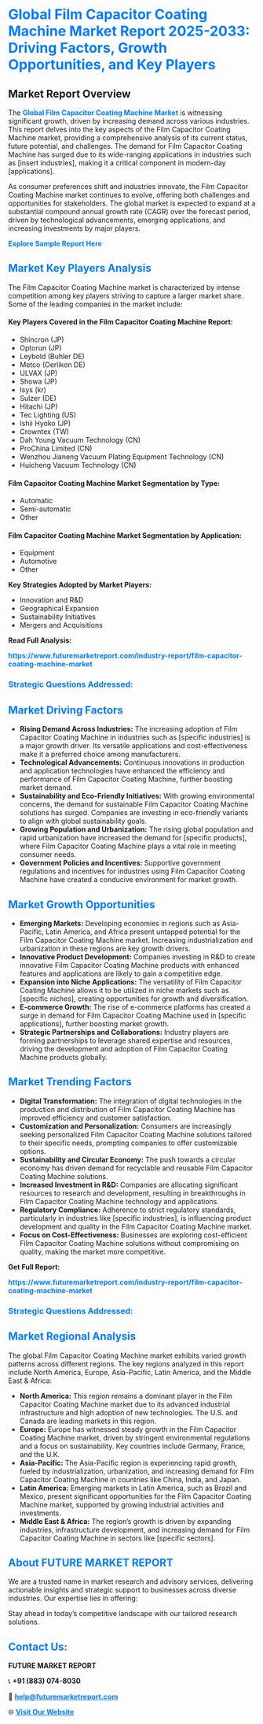 <h1 style="color: #007BFF;">Global Film Capacitor Coating Machine Market Report 2025-2033: Driving Factors, Growth Opportunities, and Key Players</h1>

<section id="overview">
<h2>Market Report Overview</h2>
<p>The <a href="https://www.futuremarketreport.com/industry-report/film-capacitor-coating-machine-market" style="color: #007BFF; text-decoration: none;"><strong>Global Film Capacitor Coating Machine Market</strong></a> is witnessing significant growth, driven by increasing demand across various industries. This report delves into the key aspects of the Film Capacitor Coating Machine market, providing a comprehensive analysis of its current status, future potential, and challenges. The demand for Film Capacitor Coating Machine has surged due to its wide-ranging applications in industries such as [insert industries], making it a critical component in modern-day [applications].</p>
<p>As consumer preferences shift and industries innovate, the Film Capacitor Coating Machine market continues to evolve, offering both challenges and opportunities for stakeholders. The global market is expected to expand at a substantial compound annual growth rate (CAGR) over the forecast period, driven by technological advancements, emerging applications, and increasing investments by major players.</p>
</section>

<section id="overview">
<p><a href="https://www.futuremarketreport.com/request-sample/reportId=86302" style="color: #007BFF; text-decoration: none;"><strong>Explore Sample Report Here</strong></a></p>
</section>

<section id="key-players">
<h2 style="color: #007BFF;">Market Key Players Analysis</h2>
<p>The Film Capacitor Coating Machine market is characterized by intense competition among key players striving to capture a larger market share. Some of the leading companies in the market include:</p>
<h4>Key Players Covered in the Film Capacitor Coating Machine Report:</h4>
<ul><li>Shincron (JP)</li><li>Optorun (JP)</li><li>Leybold (Buhler DE)</li><li>Metco (Oerlikon DE)</li><li>ULVAX (JP)</li><li>Showa (JP)</li><li>Isys (kr)</li><li>Sulzer (DE)</li><li>Hitachi (JP)</li><li>Tec Lighting (US)</li><li>Ishii Hyoko (JP)</li><li>Crowntex (TW)</li><li>Dah Young Vacuum Technology (CN)</li><li>ProChina Limited (CN)</li><li>Wenzhou Jianeng Vacuum Plating Equipment Technology (CN)</li><li>Huicheng Vacuum Technology (CN)</li></ul>
<h4>Film Capacitor Coating Machine Market Segmentation by Type:</h4>
<ul><li>Automatic</li><li>Semi-automatic</li><li>Other</li></ul>

<h4>Film Capacitor Coating Machine Market Segmentation by Application:</h4>
<ul><li>Equipment</li><li>Automotive</li><li>Other</li></ul>
<p><strong>Key Strategies Adopted by Market Players:</strong></p>
<ul>
<li>Innovation and R&D</li>
<li>Geographical Expansion</li>
<li>Sustainability Initiatives</li>
<li>Mergers and Acquisitions</li>
</ul>
</section>

<section>
<p><strong>Read Full Analysis: </strong></p><a href="https://www.futuremarketreport.com/industry-report/film-capacitor-coating-machine-market" style="color: #007BFF; text-decoration: none;"><strong>https://www.futuremarketreport.com/industry-report/film-capacitor-coating-machine-market</strong></a>
<h3 style="color: #007BFF;">Strategic Questions Addressed:</h3>
</section>

<section id="driving-factors">
<h2 style="color: #007BFF;">Market Driving Factors</h2>
<ul>
<li><strong>Rising Demand Across Industries:</strong> The increasing adoption of Film Capacitor Coating Machine in industries such as [specific industries] is a major growth driver. Its versatile applications and cost-effectiveness make it a preferred choice among manufacturers.</li>
<li><strong>Technological Advancements:</strong> Continuous innovations in production and application technologies have enhanced the efficiency and performance of Film Capacitor Coating Machine, further boosting market demand.</li>
<li><strong>Sustainability and Eco-Friendly Initiatives:</strong> With growing environmental concerns, the demand for sustainable Film Capacitor Coating Machine solutions has surged. Companies are investing in eco-friendly variants to align with global sustainability goals.</li>
<li><strong>Growing Population and Urbanization:</strong> The rising global population and rapid urbanization have increased the demand for [specific products], where Film Capacitor Coating Machine plays a vital role in meeting consumer needs.</li>
<li><strong>Government Policies and Incentives:</strong> Supportive government regulations and incentives for industries using Film Capacitor Coating Machine have created a conducive environment for market growth.</li>
</ul>
</section>

<section id="growth-opportunities">
<h2 style="color: #007BFF;">Market Growth Opportunities</h2>
<ul>
<li><strong>Emerging Markets:</strong> Developing economies in regions such as Asia-Pacific, Latin America, and Africa present untapped potential for the Film Capacitor Coating Machine market. Increasing industrialization and urbanization in these regions are key growth drivers.</li>
<li><strong>Innovative Product Development:</strong> Companies investing in R&D to create innovative Film Capacitor Coating Machine products with enhanced features and applications are likely to gain a competitive edge.</li>
<li><strong>Expansion into Niche Applications:</strong> The versatility of Film Capacitor Coating Machine allows it to be utilized in niche markets such as [specific niches], creating opportunities for growth and diversification.</li>
<li><strong>E-commerce Growth:</strong> The rise of e-commerce platforms has created a surge in demand for Film Capacitor Coating Machine used in [specific applications], further boosting market growth.</li>
<li><strong>Strategic Partnerships and Collaborations:</strong> Industry players are forming partnerships to leverage shared expertise and resources, driving the development and adoption of Film Capacitor Coating Machine products globally.</li>
</ul>
</section>

<section id="trending-factors">
<h2 style="color: #007BFF;">Market Trending Factors</h2>
<ul>
<li><strong>Digital Transformation:</strong> The integration of digital technologies in the production and distribution of Film Capacitor Coating Machine has improved efficiency and customer satisfaction.</li>
<li><strong>Customization and Personalization:</strong> Consumers are increasingly seeking personalized Film Capacitor Coating Machine solutions tailored to their specific needs, prompting companies to offer customizable options.</li>
<li><strong>Sustainability and Circular Economy:</strong> The push towards a circular economy has driven demand for recyclable and reusable Film Capacitor Coating Machine solutions.</li>
<li><strong>Increased Investment in R&D:</strong> Companies are allocating significant resources to research and development, resulting in breakthroughs in Film Capacitor Coating Machine technology and applications.</li>
<li><strong>Regulatory Compliance:</strong> Adherence to strict regulatory standards, particularly in industries like [specific industries], is influencing product development and quality in the Film Capacitor Coating Machine market.</li>
<li><strong>Focus on Cost-Effectiveness:</strong> Businesses are exploring cost-efficient Film Capacitor Coating Machine solutions without compromising on quality, making the market more competitive.</li>
</ul>
</section>

<section>
<p><strong>Get Full Report: </strong></p><a href="https://www.futuremarketreport.com/industry-report/film-capacitor-coating-machine-market" style="color: #007BFF; text-decoration: none;"><strong>https://www.futuremarketreport.com/industry-report/film-capacitor-coating-machine-market</strong></a>
<h3 style="color: #007BFF;">Strategic Questions Addressed:</h3>
</section>


<section id="regional-analysis">
<h2 style="color: #007BFF;">Market Regional Analysis</h2>
<p>The global Film Capacitor Coating Machine market exhibits varied growth patterns across different regions. The key regions analyzed in this report include North America, Europe, Asia-Pacific, Latin America, and the Middle East & Africa:</p>
<ul>
<li><strong>North America:</strong> This region remains a dominant player in the Film Capacitor Coating Machine market due to its advanced industrial infrastructure and high adoption of new technologies. The U.S. and Canada are leading markets in this region.</li>
<li><strong>Europe:</strong> Europe has witnessed steady growth in the Film Capacitor Coating Machine market, driven by stringent environmental regulations and a focus on sustainability. Key countries include Germany, France, and the U.K.</li>
<li><strong>Asia-Pacific:</strong> The Asia-Pacific region is experiencing rapid growth, fueled by industrialization, urbanization, and increasing demand for Film Capacitor Coating Machine in countries like China, India, and Japan.</li>
<li><strong>Latin America:</strong> Emerging markets in Latin America, such as Brazil and Mexico, present significant opportunities for the Film Capacitor Coating Machine market, supported by growing industrial activities and investments.</li>
<li><strong>Middle East & Africa:</strong> The region’s growth is driven by expanding industries, infrastructure development, and increasing demand for Film Capacitor Coating Machine in sectors like [specific sectors].</li>
</ul>
</section>

<footer>
<h2 style="color: #007BFF;">About FUTURE MARKET REPORT</h2>
<p>We are a trusted name in market research and advisory services, delivering actionable insights and strategic support to businesses across diverse industries. Our expertise lies in offering:</p>

<p>Stay ahead in today’s competitive landscape with our tailored research solutions.</p>

<h2 style="color: #007BFF;">Contact Us:</h2>
<p><strong>FUTURE MARKET REPORT</strong></p>
<p>📞 <strong>+91 (883) 074-8030</strong></p>
<p>📧 <strong><a href="mailto:help@futuremarketreport.com" style="color: #007BFF;">help@futuremarketreport.com</a></strong></p>
<p>🌐 <strong><a href="https://www.futuremarketreport.com/" style="color: #007BFF;">Visit Our Website</a></strong></p>
</footer>
